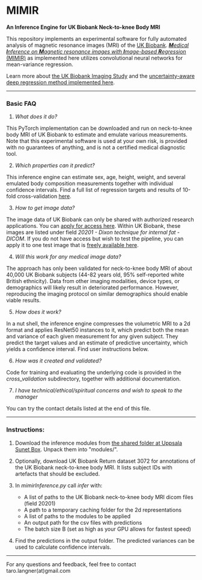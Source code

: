# MIMIR
**An Inference Engine for UK Biobank Neck-to-knee Body MRI**

This repository implements an experimental software for fully automated analysis of magnetic resonance images (MRI) of the [UK Biobank](https://www.ukbiobank.ac.uk/).   [***M**edical **I**nference on **M**agnetic resonance images with **I**mage-based **R**egression* (MIMIR)](https://arxiv.org/abs/2106.11731) as implemented here utilizes convolutional neural networks for mean-variance regression.

Learn more about [the UK Biobank Imaging Study](https://www.nature.com/articles/s41467-020-15948-9) and the [uncertainty-aware deep regression method implemented here](https://arxiv.org/abs/2101.06963).


---
### Basic FAQ

1) *What does it do?*

This PyTorch implementation can be downloaded and run on neck-to-knee body MRI of UK Biobank to estimate and emulate various measurements. Note that this experimental software is used at your own risk, is provided with no guarantees of anything, and is not a certified medical diagnostic tool.

2) *Which properties can it predict?*

This inference engine can estimate sex, age, height, weight, and several emulated body composition measurements together with individual confidence intervals. Find a full list of regression targets and results of 10-fold cross-validation [here](https://github.com/tarolangner/ukb_mimir/blob/main/documentation/validation_results/mimir_validation.pdf).

3) *How to get image data?*

The image data of UK Biobank can only be shared with authorized research applications. You can [apply for access here](https://www.ukbiobank.ac.uk/enable-your-research/apply-for-access). Within UK Biobank, these images are listed under field *20201 - Dixon technique for internal fat - DICOM*.
If you do not have access but wish to test the pipeline, you can apply it to one test image that is [freely available here](https://biobank.ndph.ox.ac.uk/showcase/refer.cgi?id=20201).

4) *Will this work for any medical image data?*

The approach has only been validated for neck-to-knee body MRI of about 40,000 UK Biobank subjects (44-82 years old, 95% self-reported white British ethnicity). Data from other imaging modalities, device types, or demographics will likely result in deteriorated performance. However, reproducing the imaging protocol on similar demographics should enable viable results.

5) *How does it work?*

In a nut shell, the inference engine compresses the volumetric MRI to a 2d format and applies ResNet50 instances to it, which predict both the mean and variance of each given measurement for any given subject. They predict the target values and an estimate of predictive uncertainty, which yields a confidence interval. Find user instructions below.

6) *How was it created and validated?*

Code for training and evaluating the underlying code is provided in the *cross_validation* subdirectory, together with additional documentation.

7) *I have technical/ethical/spiritual concerns and wish to speak to the manager*

You can try the contact details listed at the end of this file.

---

### Instructions:

1) Download the inference modules from [the shared folder at Uppsala Sunet Box](https://uppsala.box.com/s/k04jl8npr3792urscue2u4ov47jmeahb).
Unpack them into "modules/".

2) Optionally, download UK Biobank Return dataset 3072 for annotations of the UK Biobank neck-to-knee body MRI. It lists subject IDs with artefacts that should be excluded.

3) In *mimirInference.py* call *infer* with:
    * A list of paths to the UK Biobank neck-to-knee body MRI dicom files (field 20201)
    * A path to a temporary caching folder for the 2d representations
    * A list of paths to the modules to be applied 
    * An output path for the csv files with predictions
    * The batch size B (set as high as your GPU allows for fastest speed)

4) Find the predictions in the output folder. The predicted variances can be used to calculate confidence intervals.

---

For any questions and feedback, feel free to contact taro.langner(at)gmail.com
